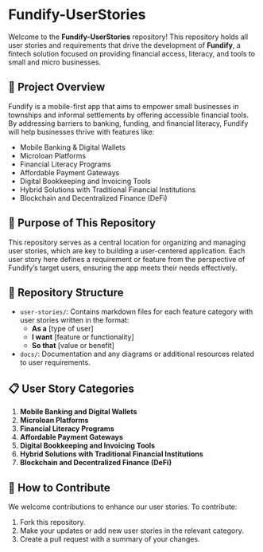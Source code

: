 # Fundify-UserStories
Welcome to the **Fundify-UserStories** repository! This repository holds all user stories and requirements that drive the development of **Fundify**, a fintech solution focused on providing financial access, literacy, and tools to small and micro businesses.
## :book: Project Overview
Fundify is a mobile-first app that aims to empower small businesses in townships and informal settlements by offering accessible financial tools. By addressing barriers to banking, funding, and financial literacy, Fundify will help businesses thrive with features like:
- Mobile Banking & Digital Wallets
- Microloan Platforms
- Financial Literacy Programs
- Affordable Payment Gateways
- Digital Bookkeeping and Invoicing Tools
- Hybrid Solutions with Traditional Financial Institutions
- Blockchain and Decentralized Finance (DeFi)
## :memo: Purpose of This Repository
This repository serves as a central location for organizing and managing user stories, which are key to building a user-centered application. Each user story here defines a requirement or feature from the perspective of Fundify’s target users, ensuring the app meets their needs effectively.
## :open_file_folder: Repository Structure
- `user-stories/`: Contains markdown files for each feature category with user stories written in the format:
  - **As a** [type of user]
  - **I want** [feature or functionality]
  - **So that** [value or benefit]
- `docs/`: Documentation and any diagrams or additional resources related to user requirements.
## :clipboard: User Story Categories
1. **Mobile Banking and Digital Wallets**
2. **Microloan Platforms**
3. **Financial Literacy Programs**
4. **Affordable Payment Gateways**
5. **Digital Bookkeeping and Invoicing Tools**
6. **Hybrid Solutions with Traditional Financial Institutions**
7. **Blockchain and Decentralized Finance (DeFi)**
## :rocket: How to Contribute
We welcome contributions to enhance our user stories. To contribute:
1. Fork this repository.
2. Make your updates or add new user stories in the relevant category.
3. Create a pull request with a summary of your changes.

